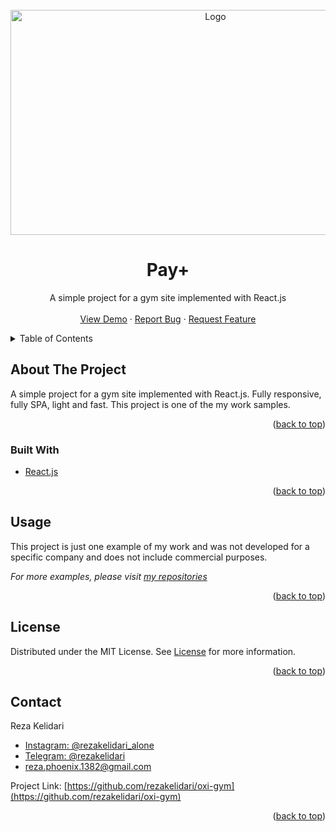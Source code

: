 <div id="top"></div>

<!-- PROJECT LOGO -->
<br />
<div align="center">
  <a href="https://github.com/rezakelidari/oxi-gym">
    <img src="https://user-images.githubusercontent.com/62962597/143079593-8271d66b-f56c-4b87-86b4-c03a8065eeb3.png" alt="Logo" width="640" height="360">
  </a>

<h1 align="center">Pay+</h1>
  <p align="center">
    A simple project for a gym site implemented with React.js
    <br />
    <br />
    <a href="https://oxi-gym.vercel.app/">View Demo</a>
    ·
    <a href="https://github.com/rezakelidari/oxi-gym/issues">Report Bug</a>
    ·
    <a href="https://github.com/rezakelidari/oxi-gym/issues">Request Feature</a>
  </p>
</div>

<!-- TABLE OF CONTENTS -->
<details>
  <summary>Table of Contents</summary>
  <ol>
    <li>
      <a href="#about-the-project">About The Project</a>
      <ul>
        <li><a href="#built-with">Built With</a></li>
      </ul>
    </li>
    <li><a href="#usage">Usage</a></li>
    <li><a href="#license">License</a></li>
    <li><a href="#contact">Contact</a></li>
  </ol>
</details>

<!-- ABOUT THE PROJECT -->

## About The Project

A simple project for a gym site implemented with React.js. Fully responsive, fully SPA, light and fast. This project is one of the my work samples.

<p align="right">(<a href="#top">back to top</a>)</p>

### Built With

- [React.js](https://reactjs.org/)

<p align="right">(<a href="#top">back to top</a>)</p>

<!-- USAGE EXAMPLES -->

## Usage

This project is just one example of my work and was not developed for a specific company and does not include commercial purposes.

_For more examples, please visit [my repositories](https://github.com/rezakelidari?tab=repositories)_

<p align="right">(<a href="#top">back to top</a>)</p>

<!-- LICENSE -->

## License

Distributed under the MIT License. See [License](./LICENSE) for more information.

<p align="right">(<a href="#top">back to top</a>)</p>

<!-- CONTACT -->

## Contact

Reza Kelidari

- [Instagram: @rezakelidari_alone](https://www.instagram.com/rezakelidari_alone/)
- [Telegram: @rezakelidari](https://t.me/rezakelidari/)
- [reza.phoenix.1382@gmail.com](mailto:reza.phoenix.1382@gmail.com)

Project Link: [https://github.com/rezakelidari/oxi-gym](https://github.com/rezakelidari/oxi-gym)

<p align="right">(<a href="#top">back to top</a>)</p>
